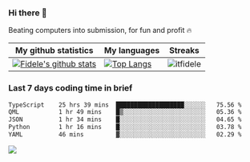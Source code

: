### Hi there 👋
<p>Beating computers into submission, for fun and profit 🔥</p>

|My github statistics|My languages|Streaks|
|-|-|-|
|[![Fidele's github stats](https://github-readme-stats.vercel.app/api?username=itfidele&count_private=true&show_icons=true&theme=dark&hide_title=true)](https://github.com/itfidele)|[![Top Langs](https://github-readme-stats.vercel.app/api/top-langs/?username=itfidele&show_icons=true&langs_count=8&theme=dark&layout=compact&hide_title=true)](https://github.com/itfidele)|![itfidele](https://github-readme-streak-stats.herokuapp.com/?user=itfidele&theme=dark)

### Last 7 days coding time in brief
<!--START_SECTION:waka-->

```txt
TypeScript    25 hrs 39 mins  ███████████████████░░░░░░   75.56 %
QML           1 hr 49 mins    █▒░░░░░░░░░░░░░░░░░░░░░░░   05.36 %
JSON          1 hr 34 mins    █░░░░░░░░░░░░░░░░░░░░░░░░   04.65 %
Python        1 hr 16 mins    █░░░░░░░░░░░░░░░░░░░░░░░░   03.78 %
YAML          46 mins         ▓░░░░░░░░░░░░░░░░░░░░░░░░   02.29 %
```

<!--END_SECTION:waka-->

![](https://komarev.com/ghpvc/?username=itfidele)
